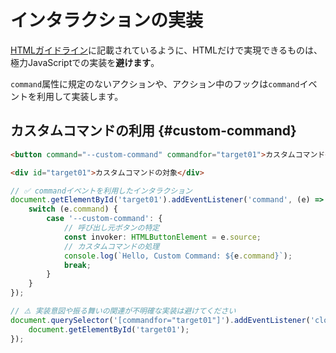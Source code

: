 # インタラクションの実装

[HTMLガイドライン](../html/interactions.md)に記載されているように、HTMLだけで実現できるものは、極力JavaScriptでの実装を**避けます**。

`command`属性に規定のないアクションや、アクション中のフックは`command`イベントを利用して実装します。

## カスタムコマンドの利用 {#custom-command}

```html
<button command="--custom-command" commandfor="target01">カスタムコマンド</button>

<div id="target01">カスタムコマンドの対象</div>
```

```ts
// ✅️ commandイベントを利用したインタラクション
document.getElementById('target01').addEventListener('command', (e) => {
	switch (e.command) {
		case '--custom-command': {
			// 呼び出し元ボタンの特定
			const invoker: HTMLButtonElement = e.source;
			// カスタムコマンドの処理
			console.log(`Hello, Custom Command: ${e.command}`);
			break;
		}
	}
});

// ⚠️ 実装意図や振る舞いの関連が不明確な実装は避けてください
document.querySelector('[commandfor="target01"]').addEventListener('clock', () => {
	document.getElementById('target01');
});
```
